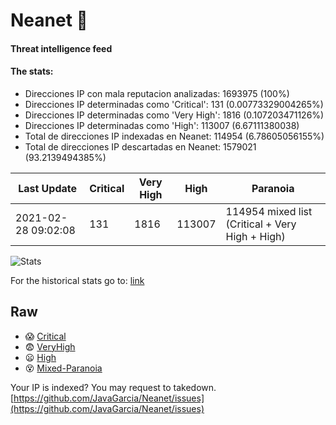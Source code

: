 # Neanet :hocho:
#### Threat intelligence feed
#### The stats:

- Direcciones IP con mala reputacion analizadas: 1693975 (100%)
- Direcciones IP determinadas como 'Critical':  131 (0.00773329004265%)
- Direcciones IP determinadas como 'Very High':  1816 (0.107203471126%)
- Direcciones IP determinadas como 'High':  113007 (6.67111380038)
- Total de direcciones IP indexadas en Neanet:  114954 (6.78605056155%)
- Total de direcciones IP descartadas en Neanet:  1579021 (93.2139494385%)

| Last Update | Critical | Very High | High | Paranoia |
| --- | --- | --- | --- | --- |
| 2021-02-28 09:02:08 | 131 | 1816 | 113007 | 114954 mixed list (Critical + Very High + High)|

![Stats](https://docs.google.com/spreadsheets/d/e/2PACX-1vSnaNMIXVabIpDJjufMlzH7poXnshF3mgd8Is1g9ytUEzVsP5my4Trn8f-xkoLLQ38xpL3HtmUexLo6/pubchart?oid=501124687&format=image)

For the historical stats go to: [link](/stats.csv)
## Raw
- :scream: [Critical](https://raw.githubusercontent.com/JavaGarcia/Neanet/master/blacklists/neanet_critical.txt)
- :fearful: [VeryHigh](https://raw.githubusercontent.com/JavaGarcia/Neanet/master/blacklists/neanet_veryHigh.txtt)
- :frowning: [High](https://raw.githubusercontent.com/JavaGarcia/Neanet/master/blacklists/neanet_high.txt)
- :dizzy_face: [Mixed-Paranoia](https://raw.githubusercontent.com/JavaGarcia/Neanet/master/blacklists/neanet_all.txt)


Your IP is indexed? You may request to takedown. [https://github.com/JavaGarcia/Neanet/issues](https://github.com/JavaGarcia/Neanet/issues)









































































































































































































































































































































































































































































































































































































































































































































































































































































































































































































































































































































































































































































































































































































































































































































































































































































































































































































































































































































































































































































































































































































































































































































































































































































































































































































































































































































































































































































































































































































































































































































































































































































































































































































































































































































































































































































































































































































































































































































































































































































































































































































































































































































































































































































































































































































































































































